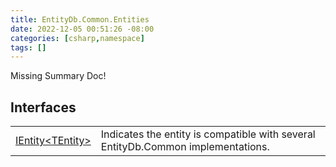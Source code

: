 ```yaml
---
title: EntityDb.Common.Entities
date: 2022-12-05 00:51:26 -08:00
categories: [csharp,namespace]
tags: []
---
```


Missing Summary Doc!
## Interfaces
<table><tr><td><a href='/posts/csharp.member.entitydb.common.entities.ientity`1/'>IEntity&lt;TEntity&gt;</a></td><td>
Indicates the entity is compatible with several EntityDb.Common implementations.
</td></tr></table>
